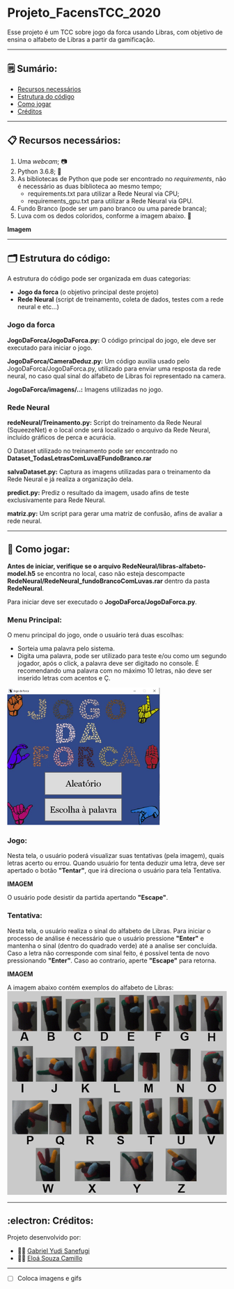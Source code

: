 # Projeto_FacensTCC_2020
Esse projeto é um TCC sobre jogo da forca usando Libras, com objetivo de ensina o alfabeto de Libras a partir da gamificação.

---------

## :spiral_notepad: Sumário:
- [Recursos necessários](https://github.com/MrYudi/Projeto_FacensTCC_2020/blob/master/README.md#clipboard-recursos-necess%C3%A1rios)
- [Estrutura do código](https://github.com/MrYudi/Projeto_FacensTCC_2020/blob/master/README.md#card_index_dividers-estrutura-do-c%C3%B3digo)
- [Como jogar](https://github.com/MrYudi/Projeto_FacensTCC_2020/blob/master/README.md#thinking-como-jogar)
- [Créditos](https://github.com/MrYudi/Projeto_FacensTCC_2020/blob/master/README.md#electron-cr%C3%A9ditos)

-----------------------------------

## :clipboard: Recursos necessários:
 1. Uma *webcam*; :camera:
 2. Python 3.6.8; :snake:
 3. As bibliotecas de Python que pode ser encontrado no *requirements*, não é necessário as duas biblioteca ao mesmo tempo;
    - requirements.txt para utilizar a Rede Neural via CPU;
    - requirements_gpu.txt para utilizar a Rede Neural via GPU.
 4. Fundo Branco (pode ser um pano branco ou uma parede branca);
 5. Luva com os dedos coloridos, conforme a imagem abaixo. :gloves:
 
 **Imagem**
 
-----------------------------------

## :card_index_dividers: Estrutura do código:
A estrutura do código pode ser organizada em duas categorias:
 - **Jogo da forca** (o objetivo principal deste projeto)
 - **Rede Neural** (script de treinamento, coleta de dados, testes com a rede neural e etc...)

### Jogo da forca
**JogoDaForca/JogoDaForca.py:** O código principal do jogo, ele deve ser executado para iniciar o jogo.

**JogoDaForca/CameraDeduz.py:** Um código auxilia usado pelo JogoDaForca/JogoDaForca.py, utilizado para enviar uma resposta da rede neural, no caso qual sinal do alfabeto de Libras foi representado na camera. 

**JogoDaForca/imagens/..:** Imagens utilizadas no jogo.

### Rede Neural

**redeNeural/Treinamento.py:** Script do treinamento da Rede Neural (SqueezeNet) e o local onde será localizado o arquivo da Rede Neural, incluído gráficos de perca e acurácia.

O Dataset utilizado no treinamento pode ser encontrado no **Dataset_TodasLetrasComLuvaEFundoBranco.rar**

**salvaDataset.py:** Captura as imagens utilizadas para o treinamento da Rede Neural e já realiza a organização dela.

**predict.py:** Prediz o resultado da imagem, usado afins de teste exclusivamente para Rede Neural.

**matriz.py:** Um script para gerar uma matriz de confusão, afins de avaliar a rede neural.

-----------------------------------

## :thinking: Como jogar:
**Antes de iniciar, verifique se o arquivo RedeNeural/libras-alfabeto-model.h5** se encontra no local, caso não esteja descompacte **RedeNeural/RedeNeural_fundoBrancoComLuvas.rar** dentro da pasta **RedeNeural**.

Para iniciar deve ser executado o **JogoDaForca/JogoDaForca.py**.

### Menu Principal:
O menu principal do jogo, onde o usuário terá duas escolhas:
- Sorteia uma palavra pelo sistema. 
- Digita uma palavra, pode ser utilizado para teste e/ou como um segundo jogador, após o click, a palavra deve ser digitado no console. É recomendando uma palavra com no máximo 10 letras, não deve ser inserido letras com acentos e Ç.

<img src="https://github.com/MrYudi/Projeto_FacensTCC_2020/blob/master/ImgGit/Menu.jpeg" width="350" height="315">

### Jogo: 
Nesta tela, o usuário poderá visualizar suas tentativas (pela imagem), quais letras acerto ou errou. Quando usuário for tenta deduzir uma letra, deve ser apertado o botão **"Tentar"**, que irá direciona o usuário para tela Tentativa.

**IMAGEM**

O usuário pode desistir da partida apertando **"Escape"**.

### Tentativa:
Nesta tela, o usuário realiza o sinal do alfabeto de Libras. Para iniciar o processo de análise é necessário que o usuário pressione **"Enter"** e mantenha o sinal (dentro do quadrado verde) até a analise ser concluída. Caso a letra não corresponde com sinal feito, é possível tenta de novo pressionando **"Enter"**. Caso ao contrario, aperte **"Escape"** para retorna.

**IMAGEM**

A imagem abaixo contém exemplos do alfabeto de Libras:
![](TabelaAlfabetoLibras.png)

--------------

## :electron: Créditos: 
Projeto desenvolvido por:
- :man_technologist: [Gabriel Yudi Sanefugi](https://github.com/MrYudi) 
- :woman_technologist: [Eloá Souza Camillo](https://github.com/EloaCamillo)

--------------
- [ ] Coloca imagens e gifs
